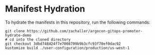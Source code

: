 # Manifest Hydration

To hydrate the manifests in this repository, run the following commands:

```shell
git clone https://github.com/zachaller/argocon-gitops-promoter-hydrate-demo
# cd into the cloned directory
git checkout 3dbd748424f7e7008709b9b3cfc93f70ef0dac92
kustomize build ./user-configuration/production/us-west-1
```
